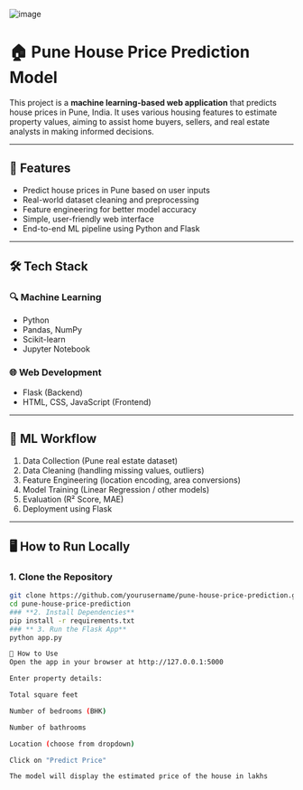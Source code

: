 ![image](https://github.com/user-attachments/assets/a57bdfd9-b918-4260-9f99-955b7b9a656d)

# 🏠 Pune House Price Prediction Model

This project is a **machine learning-based web application** that predicts house prices in Pune, India. It uses various housing features to estimate property values, aiming to assist home buyers, sellers, and real estate analysts in making informed decisions.


---

## 📌 Features

- Predict house prices in Pune based on user inputs
- Real-world dataset cleaning and preprocessing
- Feature engineering for better model accuracy
- Simple, user-friendly web interface
- End-to-end ML pipeline using Python and Flask

---

## 🛠️ Tech Stack

### 🔍 Machine Learning
- Python
- Pandas, NumPy
- Scikit-learn
- Jupyter Notebook

### 🌐 Web Development
- Flask (Backend)
- HTML, CSS, JavaScript (Frontend)

---

## 🧠 ML Workflow

1. Data Collection (Pune real estate dataset)
2. Data Cleaning (handling missing values, outliers)
3. Feature Engineering (location encoding, area conversions)
4. Model Training (Linear Regression / other models)
5. Evaluation (R² Score, MAE)
6. Deployment using Flask

---
## 🖥️ How to Run Locally

### 1. Clone the Repository
```bash
git clone https://github.com/yourusername/pune-house-price-prediction.git
cd pune-house-price-prediction
### **2. Install Dependencies**
pip install -r requirements.txt
### ** 3. Run the Flask App**
python app.py

📌 How to Use
Open the app in your browser at http://127.0.0.1:5000

Enter property details:

Total square feet

Number of bedrooms (BHK)

Number of bathrooms

Location (choose from dropdown)

Click on "Predict Price"

The model will display the estimated price of the house in lakhs


